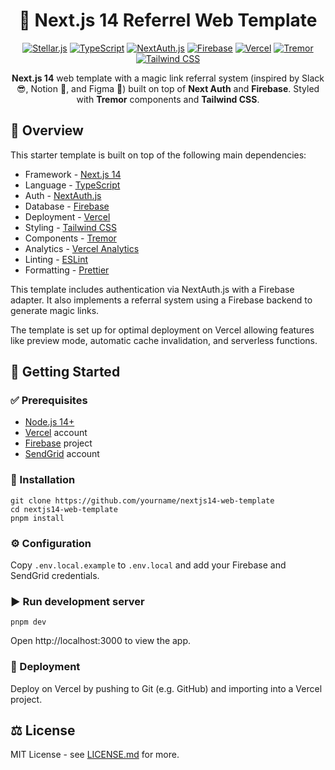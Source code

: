 <div align="center">

# 🚀 Next.js 14 Referrel Web Template

[![Stellar.js](https://cdn.sanity.io/images/e2r40yh6/production-i18n/0a68a5dca134b65df72fd765865b65af68233e64-3104x1072.png?w=1440&auto=format&dpr=2)](https://stellar.org/)
[![TypeScript](https://img.shields.io/badge/TypeScript-blue?style=for-the-badge&logo=typescript&logoColor=white)](https://www.typescriptlang.org/)
[![NextAuth.js](https://img.shields.io/badge/NextAuth.js-black?style=for-the-badge&logo=nextauth&logoColor=white)](https://next-auth.js.org/)
[![Firebase](https://img.shields.io/badge/Firebase-FFCA28?style=for-the-badge&logo=firebase&logoColor=black)](https://firebase.google.com/)
[![Vercel](https://img.shields.io/badge/Vercel-000000?style=for-the-badge&logo=vercel&logoColor=white)](https://vercel.com/)
[![Tremor](https://img.shields.io/badge/Tremor-FD0061?style=for-the-badge)](https://www.tremor.so)
[![Tailwind CSS](https://img.shields.io/badge/Tailwind_CSS-3-38B2AC?style=for-the-badge&logo=tailwind-css&logoColor=white)](https://tailwindcss.com/)

**Next.js 14** web template with a magic link referral system (inspired by Slack 😎, Notion 📝, and Figma 🎨) built on top of **Next Auth** and **Firebase**. Styled with **Tremor** components and  **Tailwind CSS**.

</div>

## 🚩 Overview  

This starter template is built on top of the following main dependencies:

- Framework - [Next.js 14](https://nextjs.org/14)
- Language - [TypeScript](https://www.typescriptlang.org)
- Auth - [NextAuth.js](https://next-auth.js.org)  
- Database - [Firebase](https://firebase.google.com)  
- Deployment - [Vercel](https://vercel.com/docs/concepts/next.js/overview)
- Styling - [Tailwind CSS](https://tailwindcss.com)
- Components - [Tremor](https://www.tremor.so)
- Analytics - [Vercel Analytics](https://vercel.com/analytics)
- Linting - [ESLint](https://eslint.org)  
- Formatting - [Prettier](https://prettier.io)  

This template includes authentication via NextAuth.js with a Firebase adapter. It also implements a referral system using a Firebase backend to generate magic links.  

The template is set up for optimal deployment on Vercel allowing features like preview mode, automatic cache invalidation, and serverless functions.  

## 🚀 Getting Started   

### ✅ Prerequisites  

- [Node.js 14+](https://nodejs.org/en)  
- [Vercel](https://vercel.com) account
- [Firebase](https://firebase.google.com/) project
- [SendGrid](https://sendgrid.com/en-us) account  

### 📂 Installation

```  
git clone https://github.com/yourname/nextjs14-web-template  
cd nextjs14-web-template
pnpm install  
```

### ⚙️ Configuration  

Copy `.env.local.example` to `.env.local` and add your Firebase and SendGrid credentials.  

### ▶️ Run development server

```
pnpm dev
```   

Open http://localhost:3000 to view the app.  

### 🚢 Deployment  

Deploy on Vercel by pushing to Git (e.g. GitHub) and importing into a Vercel project.  

## ⚖️ License  

MIT License - see [LICENSE.md](LICENSE.md) for more.
